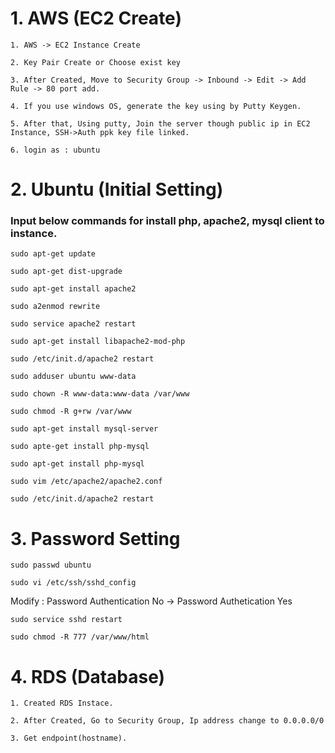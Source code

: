 # 1. AWS (EC2 Create)
<pre><code>1. AWS -> EC2 Instance Create</code></pre>
<pre><code>2. Key Pair Create or Choose exist key</code></pre>
<pre><code>3. After Created, Move to Security Group -> Inbound -> Edit -> Add Rule -> 80 port add.</code></pre>
<pre><code>4. If you use windows OS, generate the key using by Putty Keygen.</code></pre>
<pre><code>5. After that, Using putty, Join the server though public ip in EC2 Instance, SSH->Auth ppk key file linked.</code></pre>
<pre><code>6. login as : ubuntu</code></pre>

# 2. Ubuntu (Initial Setting)
### Input below commands for install php, apache2, mysql client to instance.
<pre><code>sudo apt-get update</code></pre>
<pre><code>sudo apt-get dist-upgrade</code></pre>
<pre><code>sudo apt-get install apache2</code></pre>
<pre><code>sudo a2enmod rewrite</code></pre>
<pre><code>sudo service apache2 restart</code></pre>
<pre><code>sudo apt-get install libapache2-mod-php</code></pre>
<pre><code>sudo /etc/init.d/apache2 restart</code></pre>
<pre><code>sudo adduser ubuntu www-data</code></pre>
<pre><code>sudo chown -R www-data:www-data /var/www</code></pre>
<pre><code>sudo chmod -R g+rw /var/www</code></pre>
<pre><code>sudo apt-get install mysql-server</code></pre>
<pre><code>sudo apte-get install php-mysql</code></pre>
<pre><code>sudo apt-get install php-mysql</code></pre>
<pre><code>sudo vim /etc/apache2/apache2.conf</code></pre>
<pre><code>sudo /etc/init.d/apache2 restart</code></pre>

# 3. Password Setting
<pre><code>sudo passwd ubuntu</code></pre>
<pre><code>sudo vi /etc/ssh/sshd_config</code></pre>
Modify : Password Authentication No -> Password Authetication Yes
<pre><code>sudo service sshd restart</code></pre>
<pre><code>sudo chmod -R 777 /var/www/html</code></pre>

# 4. RDS (Database)
<pre><code>1. Created RDS Instace.</code></pre>
<pre><code>2. After Created, Go to Security Group, Ip address change to 0.0.0.0/0</code></pre>
<pre><code>3. Get endpoint(hostname).</code></pre>
